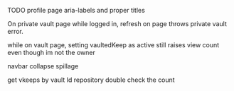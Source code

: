 TODO 
profile page
aria-labels and proper titles

On private vault page while logged in, refresh on page throws private vault error.

while on vault page, setting vaultedKeep as active still raises view count even though im not the owner


navbar collapse spillage

get vkeeps by vault Id repository double check the count


